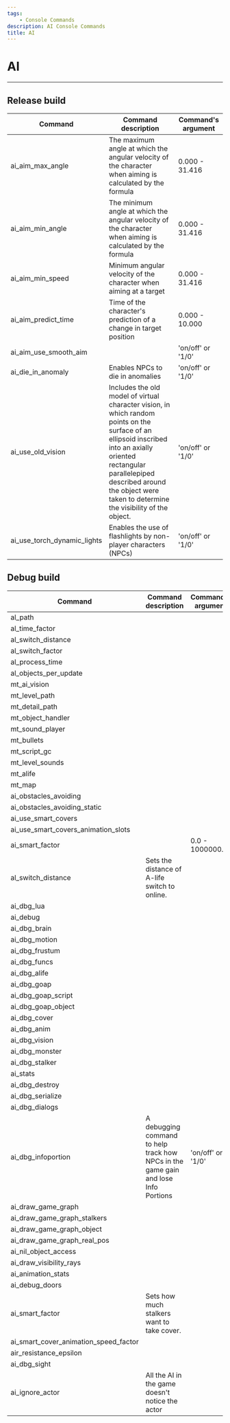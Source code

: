 ```yaml
---
tags:
    - Console Commands
description: AI Console Commands
title: AI
---
```


# AI

___

## Release build

| Command | Command description | Command's argument |
|---|---|---|
| ai_aim_max_angle | The maximum angle at which the angular velocity of the character when aiming is calculated by the formula | 0.000 - 31.416 |
| ai_aim_min_angle | The minimum angle at which the angular velocity of the character when aiming is calculated by the formula | 0.000 - 31.416 |
| ai_aim_min_speed | Minimum angular velocity of the character when aiming at a target | 0.000 - 31.416 |
| ai_aim_predict_time | Time of the character's prediction of a change in target position | 0.000 - 10.000 |
| ai_aim_use_smooth_aim |  | 'on/off' or '1/0' |
| ai_die_in_anomaly | Enables NPCs to die in anomalies | 'on/off' or '1/0' |
| ai_use_old_vision | Includes the old model of virtual character vision, in which random points on the surface of an ellipsoid inscribed into an axially oriented rectangular parallelepiped described around the object were taken to determine the visibility of the object. | 'on/off' or '1/0' |
| ai_use_torch_dynamic_lights | Enables the use of flashlights by non-player characters (NPCs) | 'on/off' or '1/0' |

## Debug build

| Command | Command description | Command's argument | Note |
|---|---|---|---|
| al_path |  |  | - |
| al_time_factor |  |  | - |
| al_switch_distance |  |  | - |
| al_switch_factor |  |  | - |
| al_process_time |  |  |  |
| al_objects_per_update |  |  |  |
| mt_ai_vision |  |  | - |
| mt_level_path |  |  | - |
| mt_detail_path |  |  | - |
| mt_object_handler |  |  | - |
| mt_sound_player |  |  | - |
| mt_bullets |  |  | - |
| mt_script_gc |  |  | - |
| mt_level_sounds |  |  | - |
| mt_alife |  |  | - |
| mt_map |  |  | - |
| ai_obstacles_avoiding |  |  | - |
| ai_obstacles_avoiding_static |  |  | - |
| ai_use_smart_covers |  |  | - |
| ai_use_smart_covers_animation_slots |  |  | - |
| ai_smart_factor |  | 0.0 - 1000000.0 | - |
| al_switch_distance | Sets the distance of A-life switch to online.  |  |  |
| ai_dbg_lua |  |  | - |
| ai_debug |  |  | - |
| ai_dbg_brain |  |  | - |
| ai_dbg_motion |  |  | - |
| ai_dbg_frustum |  |  | - |
| ai_dbg_funcs |  |  | - |
| ai_dbg_alife |  |  | - |
| ai_dbg_goap |  |  | - |
| ai_dbg_goap_script |  |  | - |
| ai_dbg_goap_object |  |  | - |
| ai_dbg_cover |  |  | - |
| ai_dbg_anim |  |  | - |
| ai_dbg_vision |  |  | - |
| ai_dbg_monster |  |  | - |
| ai_dbg_stalker |  |  | - |
| ai_stats |  |  | - |
| ai_dbg_destroy |  |  | - |
| ai_dbg_serialize |  |  | - |
| ai_dbg_dialogs |  |  | - |
| ai_dbg_infoportion | A debugging command to help track how NPCs in the game gain and lose Info Portions | 'on/off' or '1/0' | - |
| ai_draw_game_graph |  |  | - |
| ai_draw_game_graph_stalkers |  |  | - |
| ai_draw_game_graph_object |  |  | - |
| ai_draw_game_graph_real_pos |  |  | - |
| ai_nil_object_access |  |  | - |
| ai_draw_visibility_rays |  |  | - |
| ai_animation_stats |  |  | - |
| ai_debug_doors |  |  | - |
| ai_smart_factor | Sets how much stalkers want to take cover. |  |  |
| ai_smart_cover_animation_speed_factor |  |  | - |
| air_resistance_epsilon |  |  | - |
| ai_dbg_sight |  |  | - |
| ai_ignore_actor | All the AI in the game doesn't notice the actor |  | - |
